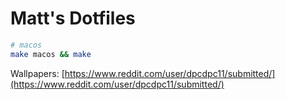 # Matt's Dotfiles

```sh
# macos
make macos && make
```

Wallpapers: [https://www.reddit.com/user/dpcdpc11/submitted/](https://www.reddit.com/user/dpcdpc11/submitted/)
